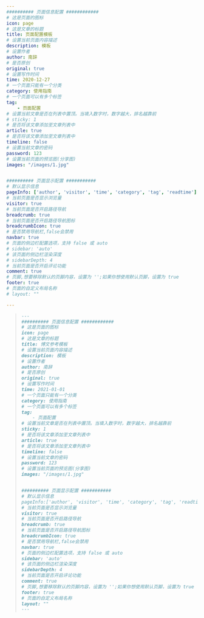 ```yaml
---
########## 页面信息配置 ############
# 这是页面的图标
icon: page
# 这是文章的标题
title: 页面配置模板
# 设置当前页面内容描述
description: 模板
# 设置作者
author: 南辞
# 是否原创
original: true
# 设置写作时间
time: 2020-12-27
# 一个页面只能有一个分类
category: 使用指南
# 一个页面可以有多个标签
tag:
    - 页面配置
# 设置当前文章是否在列表中置顶。当填入数字时，数字越大，排名越靠前
# sticky: 1
# 是否将该文章添加至文章列表中
article: true
# 是否将该文章添加至文章列表中
timeline: false
# 设置当前文章的密码
password: 123
# 设置当前页面的预览图(分享图)
images: "/images/1.jpg"


########## 页面显示配置 ###########
# 默认显示信息
pageInfo: ['author', 'visitor', 'time', 'category', 'tag', 'readtime']
# 当前页面是否显示浏览量
visitor: true
# 当前页面是否开启路径导航
breadcrumb: true
# 当前页面是否开启路径导航图标
breadcrumbIcon: true
# 是否禁用导航栏,false会禁用
navbar: true
# 页面的侧边栏配置选项，支持 false 或 auto
# sidebar: 'auto'
# 该页面的侧边栏渲染深度
# sidebarDepth: 4
# 当前页面是否开启评论功能
comment: true
# 页脚,想要移除默认的页脚内容，设置为 '';如果你想使用默认页脚，设置为 true
footer: true
# 页面的自定义布局名称
# layout: ""

---
```


> ```markdown
> ---
> ########## 页面信息配置 ############
> # 这是页面的图标
> icon: page
> # 这是文章的标题
> title: 博文参考模板
> # 设置当前页面内容描述
> description: 模板
> # 设置作者
> author: 南辞
> # 是否原创
> original: true
> # 设置写作时间
> time: 2021-01-01
> # 一个页面只能有一个分类
> category: 使用指南
> # 一个页面可以有多个标签
> tag:
>     - 页面配置
> # 设置当前文章是否在列表中置顶。当填入数字时，数字越大，排名越靠前
> sticky: 1
> # 是否将该文章添加至文章列表中
> article: true
> # 是否将该文章添加至文章列表中
> timeline: false
> # 设置当前文章的密码
> password: 123
> # 设置当前页面的预览图(分享图)
> images: "/images/1.jpg"
> 
> 
> ########## 页面显示配置 ###########
> # 默认显示信息
> pageInfo:['author', 'visitor', 'time', 'category', 'tag', 'readtime']
> # 当前页面是否显示浏览量
> visitor: true
> # 当前页面是否开启路径导航
> breadcrumb: true
> # 当前页面是否开启路径导航图标
> breadcrumbIcon: true
> # 是否禁用导航栏,false会禁用
> navbar: true
> # 页面的侧边栏配置选项，支持 false 或 auto
> sidebar: 'auto'
> # 该页面的侧边栏渲染深度
> sidebarDepth: 4
> # 当前页面是否开启评论功能
> comment: true
> # 页脚,想要移除默认的页脚内容，设置为 '';如果你想使用默认页脚，设置为 true
> footer: true
> # 页面的自定义布局名称
> layout: ""
> ---
> ```

